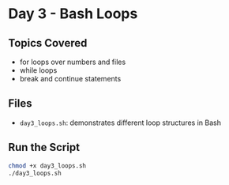 # Day 3 - Bash Loops

## Topics Covered
- for loops over numbers and files
- while loops
- break and continue statements

## Files
- `day3_loops.sh`: demonstrates different loop structures in Bash

## Run the Script
```bash
chmod +x day3_loops.sh
./day3_loops.sh
